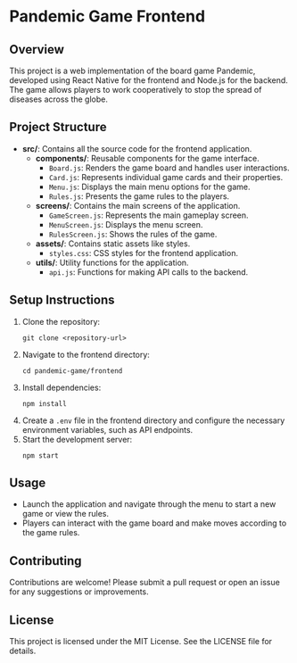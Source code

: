 # Pandemic Game Frontend

## Overview
This project is a web implementation of the board game Pandemic, developed using React Native for the frontend and Node.js for the backend. The game allows players to work cooperatively to stop the spread of diseases across the globe.

## Project Structure
- **src/**: Contains all the source code for the frontend application.
  - **components/**: Reusable components for the game interface.
    - `Board.js`: Renders the game board and handles user interactions.
    - `Card.js`: Represents individual game cards and their properties.
    - `Menu.js`: Displays the main menu options for the game.
    - `Rules.js`: Presents the game rules to the players.
  - **screens/**: Contains the main screens of the application.
    - `GameScreen.js`: Represents the main gameplay screen.
    - `MenuScreen.js`: Displays the menu screen.
    - `RulesScreen.js`: Shows the rules of the game.
  - **assets/**: Contains static assets like styles.
    - `styles.css`: CSS styles for the frontend application.
  - **utils/**: Utility functions for the application.
    - `api.js`: Functions for making API calls to the backend.

## Setup Instructions
1. Clone the repository:
   ```
   git clone <repository-url>
   ```
2. Navigate to the frontend directory:
   ```
   cd pandemic-game/frontend
   ```
3. Install dependencies:
   ```
   npm install
   ```
4. Create a `.env` file in the frontend directory and configure the necessary environment variables, such as API endpoints.
5. Start the development server:
   ```
   npm start
   ```

## Usage
- Launch the application and navigate through the menu to start a new game or view the rules.
- Players can interact with the game board and make moves according to the game rules.

## Contributing
Contributions are welcome! Please submit a pull request or open an issue for any suggestions or improvements.

## License
This project is licensed under the MIT License. See the LICENSE file for details.